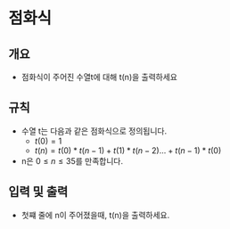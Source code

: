 점화식
===
## 개요
+ 점화식이 주어진 수열t에 대해 t(n)을 출력하세요
## 규칙
+ 수열 t는 다음과 같은 점화식으로 정의됩니다.
    - $t(0)=1$
    - $t(n) = t(0)*t(n-1)+t(1)*t(n-2)...+t(n-1)*t(0)$
+ n은 $0 \le n \le 35$를 만족합니다.
## 입력 및 출력
+ 첫쨰 줄에 n이 주어졌을때, t(n)을 출력하세요.

